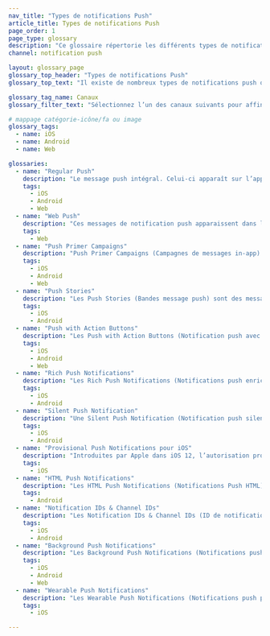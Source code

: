 ```yaml
---
nav_title: "Types de notifications Push"
article_title: Types de notifications Push
page_order: 1
page_type: glossary
description: "Ce glossaire répertorie les différents types de notifications push que vous pouvez envoyer par le biais de Braze."
channel: notification push

layout: glossary_page
glossary_top_header: "Types de notifications Push"
glossary_top_text: "Il existe de nombreux types de notifications push que vous pouvez utiliser pour interagir avec vos clients. Celles-ci peuvent être filtrées par canal et utilisées pour répondre aux besoins de nombreux utilisateurs différents. Vous pouvez configurer la plupart de ces paramètres dans vos campagnes de notification push, mais reportez-vous aux remarques dans les descriptions suivantes pour en savoir plus sur les configurations nécessaires."

glossary_tag_name: Canaux
glossary_filter_text: "Sélectionnez l’un des canaux suivants pour affiner les options de type de notification push."

# mappage catégorie-icône/fa ou image
glossary_tags:
  - name: iOS
  - name: Android
  - name: Web

glossaries:
  - name: "Regular Push"
    description: "Le message push intégral. Celui-ci apparaît sur l’appareil de votre utilisateur avec un son de notification et un message qui glisse ou s’affiche dans une barre ou une pile de notification."
    tags:
      - iOS
      - Android
      - Web
  - name: "Web Push"
    description: "Ces messages de notification push apparaissent dans les applications Web ou les navigateurs. Ils exigent toujours l’autorisation du client. Notez que les notifications push sur Web ne fonctionnent pas si l’utilisateur est en navigation privée."
    tags:
      - Web
  - name: "Push Primer Campaigns"
    description: "Push Primer Campaigns (Campagnes de messages in-app) utilisées pour obtenir un signal explicite d’abonnement ou de désabonnement des utilisateurs. À travers l’amorce, vous pouvez éviter d’envoyer des notifications aux utilisateurs susceptibles de désactiver les paramètres de notification push de l’appareil. Pour iOS, les campagnes de notification push sont utiles, car les notifications push de premier plan (c’est-à-dire celles qui réveillent l’appareil) ne sont pas activées tant que l’utilisateur ne les active pas explicitement dans l’invite native d’iOS."
    tags:
      - iOS
      - Android
      - Web
  - name: "Push Stories"
    description: "Les Push Stories (Bandes message push) sont des messages immersifs qui amènent votre utilisateur à travers un voyage visuel sous la forme d’un carrousel. Elles sont disponibles uniquement pour les appareils mobiles."
    tags:
      - iOS
      - Android
  - name: "Push with Action Buttons"
    description: "Les Push with Action Buttons (Notification push avec boutons d’action) sont des messages qui vous permettent de fournir des options à vos utilisateurs et de proposer plusieurs appels à l’action."
    tags:
      - iOS
      - Android
      - Web
  - name: "Rich Push Notifications"
    description: "Les Rich Push Notifications (Notifications push enrichies) sont des notifications avec des images immersives et un contenu créatif qui peuvent se développer au-delà d’une simple icône et d’un texte d’invite à l’action."
    tags:
      - iOS
      - Android
  - name: "Silent Push Notification"
    description: "Une Silent Push Notification (Notification push silencieuse) ne réveille pas l’appareil lors du rendu sur l’appareil. La notification sera alors stockée dans la barre de notification de l’appareil."
    tags:
      - iOS
      - Android
  - name: "Provisional Push Notifications pour iOS"
    description: "Introduites par Apple dans iOS 12, l’autorisation provisoire se produit automatiquement à l’installation pour les applications iOS, ce qui permet aux marques d’envoyer des notifications silencieuses sans afficher une invite de notification push aux utilisateurs. Lorsque la notification push provisoire est envoyée et affichée dans la barre de notification de l’appareil, les utilisateurs auront la possibilité d’autoriser ou d’interrompre les notifications push."
    tags:
      - iOS
  - name: "HTML Push Notifications"
    description: "Les HTML Push Notifications (Notifications Push HTML) sont des messages push codés en HTML et qui n’utilisent pas les modèles de notification push prédéfinis fournis par Braze. La possibilité de créer des notifications push HTML permet à votre entreprise d’avoir une liberté de création totale et une image de marque cohérente lorsqu’il s’agit de la façon dont vous souhaitez que ces messages push soient affichés."
    tags:
      - Android
  - name: "Notification IDs & Channel IDs"
    description: "Les Notification IDs & Channel IDs (ID de notification et ID de canal) vous permettent de remplacer ou de mettre à jour les notifications push déjà reçues, mais non ouvertes, par l’utilisateur."
    tags:
      - iOS
      - Android
  - name: "Background Push Notifications"
    description: "Les Background Push Notifications (Notifications push en arrière-plan) sont celles non rendues pour l’appareil. Généralement utilisées pour envoyer des paquets d’informations à l’application pour les processus d’arrière-plan et le suivi de désinstallation. Un jeton de notification push activé pour l’arrière-plan est requis pour l’envoi de notification push en arrière-plan."
    tags:
      - iOS
      - Android
      - Web
  - name: "Wearable Push Notifications"
    description: "Les Wearable Push Notifications (Notifications push portables) permettent aux marques d’envoyer des messages directement sur des appareils portables comme Apple Watch."
    tags:
      - iOS

---
```


